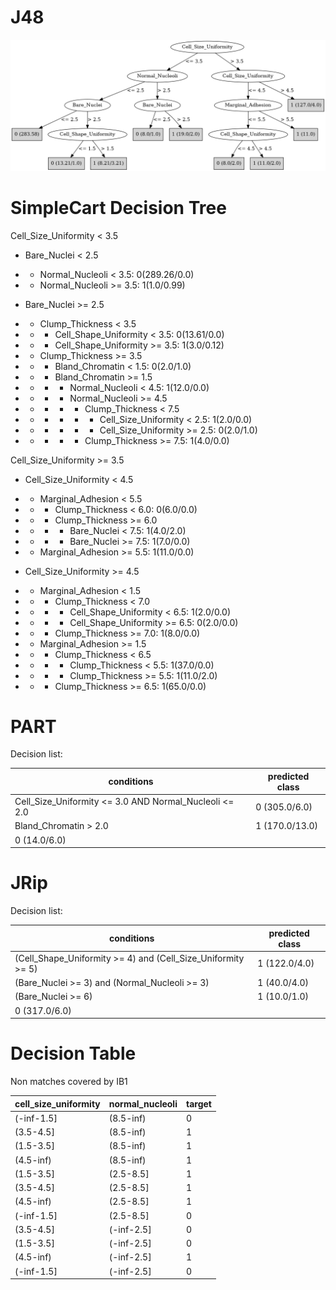 # J48

![](last_J48_graph.png)

# SimpleCart Decision Tree

Cell_Size_Uniformity < 3.5

* Bare_Nuclei < 2.5

*   * Normal_Nucleoli < 3.5: 0(289.26/0.0)

*   * Normal_Nucleoli >= 3.5: 1(1.0/0.99)

* Bare_Nuclei >= 2.5

*   * Clump_Thickness < 3.5

*   *   * Cell_Shape_Uniformity < 3.5: 0(13.61/0.0)

*   *   * Cell_Shape_Uniformity >= 3.5: 1(3.0/0.12)

*   * Clump_Thickness >= 3.5

*   *   * Bland_Chromatin < 1.5: 0(2.0/1.0)

*   *   * Bland_Chromatin >= 1.5

*   *   *   * Normal_Nucleoli < 4.5: 1(12.0/0.0)

*   *   *   * Normal_Nucleoli >= 4.5

*   *   *   *   * Clump_Thickness < 7.5

*   *   *   *   *   * Cell_Size_Uniformity < 2.5: 1(2.0/0.0)

*   *   *   *   *   * Cell_Size_Uniformity >= 2.5: 0(2.0/1.0)

*   *   *   *   * Clump_Thickness >= 7.5: 1(4.0/0.0)

Cell_Size_Uniformity >= 3.5

* Cell_Size_Uniformity < 4.5

*   * Marginal_Adhesion < 5.5

*   *   * Clump_Thickness < 6.0: 0(6.0/0.0)

*   *   * Clump_Thickness >= 6.0

*   *   *   * Bare_Nuclei < 7.5: 1(4.0/2.0)

*   *   *   * Bare_Nuclei >= 7.5: 1(7.0/0.0)

*   * Marginal_Adhesion >= 5.5: 1(11.0/0.0)

* Cell_Size_Uniformity >= 4.5

*   * Marginal_Adhesion < 1.5

*   *   * Clump_Thickness < 7.0

*   *   *   * Cell_Shape_Uniformity < 6.5: 1(2.0/0.0)

*   *   *   * Cell_Shape_Uniformity >= 6.5: 0(2.0/0.0)

*   *   * Clump_Thickness >= 7.0: 1(8.0/0.0)

*   * Marginal_Adhesion >= 1.5

*   *   * Clump_Thickness < 6.5

*   *   *   * Clump_Thickness < 5.5: 1(37.0/0.0)

*   *   *   * Clump_Thickness >= 5.5: 1(11.0/2.0)

*   *   * Clump_Thickness >= 6.5: 1(65.0/0.0)

# PART

Decision list:

conditions|predicted class
---|---
Cell_Size_Uniformity <= 3.0 AND Normal_Nucleoli <= 2.0| 0 (305.0/6.0)
Bland_Chromatin > 2.0| 1 (170.0/13.0)
| 0 (14.0/6.0)


# JRip

Decision list:

conditions|predicted class
---|---
(Cell_Shape_Uniformity >= 4) and (Cell_Size_Uniformity >= 5)|1 (122.0/4.0)
(Bare_Nuclei >= 3) and (Normal_Nucleoli >= 3)|1 (40.0/4.0)
(Bare_Nuclei >= 6)|1 (10.0/1.0)
|0 (317.0/6.0)


# Decision Table

Non matches covered by IB1

cell_size_uniformity|normal_nucleoli|target
---|---|---
(-inf-1.5]|(8.5-inf)|0
(3.5-4.5]|(8.5-inf)|1
(1.5-3.5]|(8.5-inf)|1
(4.5-inf)|(8.5-inf)|1
(1.5-3.5]|(2.5-8.5]|1
(3.5-4.5]|(2.5-8.5]|1
(4.5-inf)|(2.5-8.5]|1
(-inf-1.5]|(2.5-8.5]|0
(3.5-4.5]|(-inf-2.5]|0
(1.5-3.5]|(-inf-2.5]|0
(4.5-inf)|(-inf-2.5]|1
(-inf-1.5]|(-inf-2.5]|0


